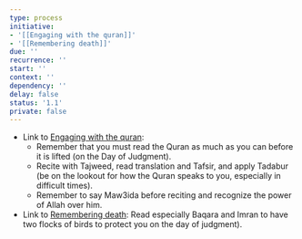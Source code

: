 ```yaml
---
type: process
initiative:
- '[[Engaging with the quran]]'
- '[[Remembering death]]'
due: ''
recurrence: ''
start: ''
context: ''
dependency: ''
delay: false
status: '1.1'
private: false
---
```


* Link to [Engaging with the quran](docs/sidebar1/Initiatives/worship/Engaging%20with%20the%20quran.md):
	* Remember that you must read the Quran as much as you can before it is lifted (on the Day of Judgment).
	* Recite with Tajweed, read translation and Tafsir, and apply Tadabur (be on the lookout for how the Quran speaks to you, especially in difficult times).
	* Remember to say Maw3ida before reciting and recognize the power of Allah over him.
* Link to [Remembering death](docs/sidebar1/Initiatives/good%20traits/Remembering%20death.md): Read especially Baqara and Imran to have two flocks of birds to protect you on the day of judgment).
